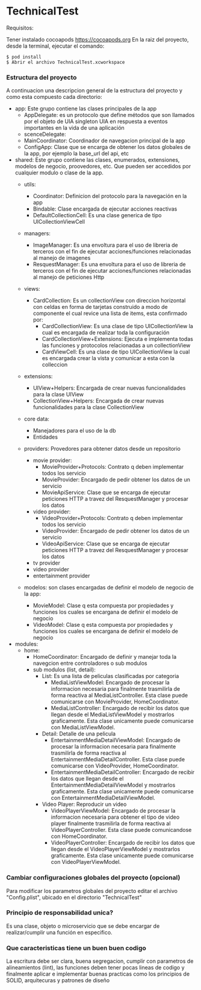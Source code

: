 # TechnicalTest #

Requisitos:

Tener instalado cocoapods https://cocoapods.org
En la raiz del proyecto, desde la terminal, ejecutar el comando:

```
$ pod install
$ Abrir el archivo TechnicalTest.xcworkspace
```

### Estructura del proyecto ###

A continuacion una descripcion general de la estructura del proyecto y como esta compuesto cada directorio: 

-   app: Este grupo contiene las clases principales de la app
    -   AppDelegate: es un protocolo que define métodos que son llamados por el objeto de UIA singleton UIA en respuesta a eventos importantes en la vida de una aplicación 
    -   scenceDelegate: 
    -   MainCoordinator: Coordinador de navegacion principal de la app
    -   ConfigApp: Clase que se encarga de obtener los datos globales de la app, por ejemplo la base_url del api, etc
-   shared: Este grupo contiene las clases, enumerados, extensiones, modelos de negocio, proovedores, etc. Que pueden ser accedidos por cualquier modulo o clase de la app.
    -   utils: 
        -   Coordinator: Definicion del protocolo para la navegación en la app
        -   Bindable: Clase encargada de ejecutar acciones reactivas
        -   DefaultCollectionCell: Es una clase generica de tipo UICollectionViewCell
    -   managers:
        -   ImageManager: Es una envoltura para el uso de libreria de terceros con el fin de ejecutar acciones/funciones relacionadas al manejo de imagenes
        -   ResquestManager: Es una envoltura para el uso de libreria de terceros con el fin de ejecutar acciones/funciones relacionadas al manejo de peticiones Http
    -   views: 
        -   CardCollection: Es un collectionView con direccion horizontal con celdas en forma de tarjetas construido a modo de componente el cual revice una lista de items,  esta confirmado por:
            -   CardCollectionView: Es una clase de tipo UICollectionView la cual es encargada de realizar toda la configuración 
            -   CardCollectionView+Extensions: Ejecuta e implementa todas las funciones y protocolos relacionadas a un collectionView
            -   CardViewCell: Es una clase de tipo UICollectionView la cual es encargada crear la vista y comunicar a esta con la colleccion

    -   extensions: 
        -   UIView+Helpers: Encargada de crear nuevas funcionalidades para la clase UIView
        -   CollectionView+Helpers: Encargada de crear nuevas funcionalidades para la clase CollectionView
    -   core data: 
        -   Manejadores para el uso de la db
        -   Entidades
    -   providers: Provedores para obtener datos desde un repositorio
        -   movie provider:
            -   MovieProvider+Protocols: Contrato q deben implementar todos los servicio
            -   MovieProvider: Encargado de pedir obtener los datos de un servicio
            -   MovieApiService: Clase que se encarga de ejecutar peticiones HTTP a travez del ResquestManager y procesar los datos
        -   video provider:
            -   VideoProvider+Protocols: Contrato q deben implementar todos los servicio
            -   VideoProvider: Encargado de pedir obtener los datos de un servicio
            -   VideoApiService: Clase que se encarga de ejecutar peticiones HTTP a travez del ResquestManager y procesar los datos
        -   tv provider
        -   video provider
        -   entertainment provider
    -   modelos: son clases encargadas de definir el modelo de negocio de la app:
        -   MovieModel: Clase q esta compuesta por propiedades y funciones los cuales se encargana de definir el modelo de negocio
        -   VideoModel: Clase q esta compuesta por propiedades y funciones los cuales se encargana de definir el modelo de negocio
-   modules: 
    -   home: 
        - HomeCoordinator: Encargado de definir y manejar toda la navegcion entre controladores o sub modulos
        -   sub modulos (list, detail):
            -   List: Es una lista de peliculas clasificadas por categoria 
                -   MediaListViewModel: Encargado de procesar la informacion necesaria para finalmente trasmilirla de forma reactiva al MediaListController. Esta clase puede comunicarse con MovieProvider, HomeCoordinator.
                -   MediaListController: Encargado de recibir los datos que llegan desde el MediaListViewModel y mostrarlos graficamente. Esta clase unicamente puede comunicarse con MediaListViewModel.
            -   Detail: Detalle de una pelicula
                -   EntertainmentMediaDetailViewModel: Encargado de procesar la informacion necesaria para finalmente trasmilirla de forma reactiva al EntertainmentMediaDetailController. Esta clase puede comunicarse con VideoProvider, HomeCoordinator.
                -   EntertainmentMediaDetailController: Encargado de recibir los datos que llegan desde el EntertainmentMediaDetailViewModel y mostrarlos graficamente. Esta clase unicamente puede comunicarse con EntertainmentMediaDetailViewModel.
            -   Video Player: Reproducir un video
                -   VideoPlayerViewModel: Encargado de procesar la informacion necesaria para obtener el tipo de video player finalmente trasmilirla de forma reactiva al VideoPlayerController. Esta clase puede comunicandose con HomeCoordinator.
                -   VideoPlayerController: Encargado de recibir los datos que llegan desde el VideoPlayerViewModel y mostrarlos graficamente. Esta clase unicamente puede comunicarse con VideoPlayerViewModel.
            
            


### Cambiar configuraciones globales del proyecto (opcional) ###

Para modificar los parametros globales del proyecto editar el archivo "Config.plist", ubicado en el directorio "TechnicalTest"


### Principio de responsabilidad unica? ###

Es una clase, objeto o microservicio que se debe encargar de realizar/cumplir una función en especifico.


### Que caracteristicas  tiene un buen buen codigo ###

La escritura debe ser clara, buena segregacion, cumplir con parametros de alineamientos (lint), las funciones deben tener pocas lineas de codigo y finalmente aplicar e implementar buenas practicas como los principios de SOLID, arquitecuras y patrones de diseño


